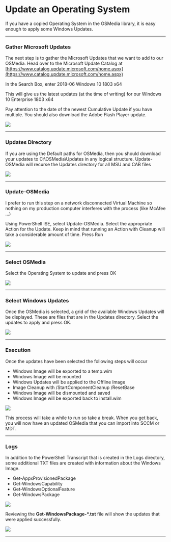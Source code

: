 # Update an Operating System

If you have a copied Operating System in the OSMedia library, it is easy enough to apply some Windows Updates.

---

### Gather Microsoft Updates

The next step is to gather the Microsoft Updates that we want to add to our OSMedia.  Head over to the Microsoft Update Catalog at [https://www.catalog.update.microsoft.com/home.aspx](https://www.catalog.update.microsoft.com/home.aspx)

In the Search Box, enter 2018-06 Windows 10 1803 x64

This will give us the latest updates \(at the time of writing\) for our Windows 10 Enterprise 1803 x64

Pay attention to the date of the newest Cumulative Update if you have multiple.  You should also download the Adobe Flash Player update.

![](/assets/2018-06-18_13-19-27.png)

---

### Updates Directory

If you are using the Default paths for OSMedia, then you should download your updates to C:\OSMedia\Updates in any logical structure.  Update-OSMedia will recurse the Updates directory for all MSU and CAB files

![](/assets/2018-06-22_15-01-36.png)

---

### Update-OSMedia

I prefer to run this step on a network disconnected Virtual Machine so nothing on my production computer interferes with the process \(like McAfee ...\)

Using PowerShell ISE, select Update-OSMedia.  Select the appropriate Action for the Update.  Keep in mind that running an Action with Cleanup will take a considerable amount of time.  Press Run

![](/assets/2018-06-24_1-20-02.png)

---

### Select OSMedia

Select the Operating System to update and press OK

![](/assets/2018-06-24_1-22-53.png)

---

### Select Windows Updates

Once the OSMedia is selected, a grid of the available Windows Updates will be displayed.  These are files that are in the Updates directory.  Select the updates to apply and press OK.

![](/assets/2018-06-24_1-40-36.png)

---

### Execution

Once the updates have been selected the following steps will occur

* Windows Image will be exported to a temp.wim
* Windows Image will be mounted
* Windows Updates will be applied to the Offline Image
* Image Cleanup with /StartComponentCleanup /ResetBase
* Windows Image will be dismounted and saved
* Windows Image will be exported back to install.wim

![](/assets/2018-06-24_1-46-07.png)

This process will take a while to run so take a break.  When you get back, you will now have an updated OSMedia that you can import into SCCM or MDT.

---

### Logs

In addition to the PowerShell Transcript that is created in the Logs directory, some additional TXT files are created with information about the Windows Image.

* Get-AppxProvisionedPackage
* Get-WindowsCapability
* Get-WindowsOptionalFeature
* Get-WindowsPackage

![](/assets/2018-06-24_2-39-27.png)

Reviewing the **Get-WindowsPackage-\*.txt** file will show the updates that were applied successfully.

![](/assets/2018-06-24_2-42-54.png)

---



